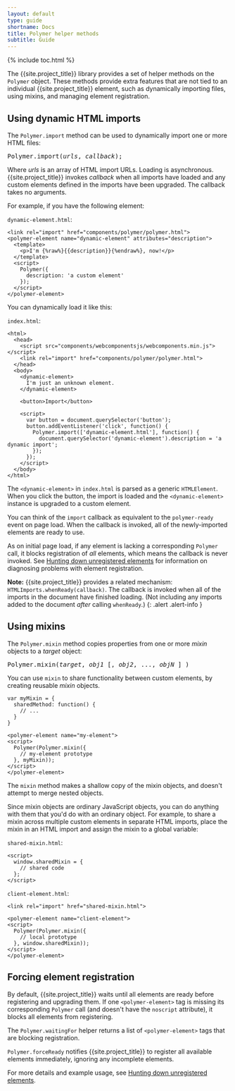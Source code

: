 ```yaml
---
layout: default
type: guide
shortname: Docs
title: Polymer helper methods
subtitle: Guide
---
```


{% include toc.html %}

The {{site.project_title}} library provides a set of helper methods on the `Polymer` object.
These methods provide extra features that are not tied to an individual {{site.project_title}}
element, such as dynamically importing files, using mixins, and managing element registration.

## Using dynamic HTML imports

The `Polymer.import` method can be used to dynamically import one or more HTML files:

<pre>
Polymer.import(<var>urls</var>, <var>callback</var>);
</pre>

Where <var>urls</var> is an array of HTML import URLs. Loading is asynchronous.
{{site.project_title}} invokes <var>callback</var> when all imports have loaded and any
custom elements defined in the imports have been upgraded. The callback takes no arguments.

For example, if you have the following element:

`dynamic-element.html`:

    <link rel="import" href="components/polymer/polymer.html">
    <polymer-element name="dynamic-element" attributes="description">
      <template>
        <p>I'm {%raw%}{{description}}{%endraw%}, now!</p>
      </template>
      <script>
        Polymer({
          description: 'a custom element'
        });
      </script>
    </polymer-element>

You can dynamically load it like this:

`index.html`:

    <html>
      <head>
        <script src="components/webcomponentsjs/webcomponents.min.js"></script>
        <link rel="import" href="components/polymer/polymer.html">
      </head>
      <body>
        <dynamic-element>
          I'm just an unknown element.
        </dynamic-element>

        <button>Import</button>

        <script>
          var button = document.querySelector('button');
          button.addEventListener('click', function() {
            Polymer.import(['dynamic-element.html'], function() {
              document.querySelector('dynamic-element').description = 'a dynamic import';
            });
          });
        </script>
      </body>
    </html>

The `<dynamic-element>` in `index.html` is parsed as a generic `HTMLElement`.
When you click the button, the import is loaded and the `<dynamic-element>`
instance is upgraded to a custom element.

You can think of the `import` callback as equivalent to the `polymer-ready` event on page load.
When the callback is invoked, all of the newly-imported elements are ready to use.

As on initial page load, if any element is lacking a corresponding `Polymer` call, it
blocks registration of _all_ elements, which means the callback is never invoked. See
[Hunting down unregistered elements](debugging.html#unregistered) for information
on diagnosing problems with element registration.

**Note:** {{site.project_title}} provides a related mechanism: `HTMLImports.whenReady(callback)`.
The callback is invoked when all of the imports in the document have finished loading.
(Not including any imports added to the document _after_ calling `whenReady`.)
{: .alert .alert-info }

## Using mixins

The `Polymer.mixin` method copies properties from one or more _mixin_ objects to a _target_ object:

<pre>
Polymer.mixin(<var>target</var>, <var>obj1</var> [, <var>obj2</var>, ..., <var>objN</var> ] )
</pre>

You can use `mixin` to share functionality between custom elements, by creating reusable _mixin_ objects.

    var myMixin = {
      sharedMethod: function() {
        // ...
      }
    }

    <polymer-element name="my-element">
    <script>
      Polymer(Polymer.mixin({
        // my-element prototype
      }, myMixin));
    </script>
    </polymer-element>

The `mixin` method makes a shallow copy of the mixin objects, and doesn't attempt to merge nested objects.

Since mixin objects are ordinary JavaScript objects, you can do anything with them that you'd do with an
ordinary object. For example, to share a mixin across multiple custom elements in separate HTML imports,
place the mixin in an HTML import and assign the mixin to a global variable:

`shared-mixin.html`:

    <script>
      window.sharedMixin = {
        // shared code
      };
    </script>

`client-element.html`:

    <link rel="import" href="shared-mixin.html">

    <polymer-element name="client-element">
    <script>
      Polymer(Polymer.mixin({
        // local prototype
      }, window.sharedMixin));
    </script>
    </polymer-element>

## Forcing element registration

By default, {{site.project_title}} waits until all elements are ready before registering and upgrading them.
If one `<polymer-element>` tag is missing its corresponding `Polymer` call (and doesn't have the `noscript` attribute),
it blocks all elements from registering.

The `Polymer.waitingFor` helper returns a list of `<polymer-element>` tags that are blocking registration.

`Polymer.forceReady` notifies {{site.project_title}} to register all available elements immediately, ignoring any
incomplete elements.

For more details and example usage, see [Hunting down unregistered elements](debugging.html#unregistered).
